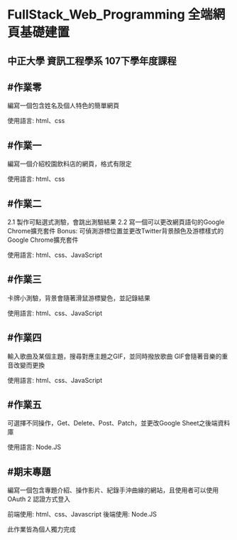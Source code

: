 FullStack_Web_Programming 全端網頁基礎建置
====================================
中正大學 資訊工程學系 107下學年度課程
---------------------------
#作業零
---------------------------

編寫一個包含姓名及個人特色的簡單網頁

使用語言: html、css

#作業一
---------------------------

編寫一個介紹校園飲料店的網頁，格式有限定

使用語言: html、css

#作業二
---------------------------

2.1 製作可點選式測驗，會跳出測驗結果
2.2 寫一個可以更改網頁語句的Google Chrome擴充套件
Bonus: 可偵測游標位置並更改Twitter背景顏色及游標樣式的Google Chrome擴充套件

使用語言: html、css、JavaScript

#作業三
---------------------------

卡牌小測驗，背景會隨著滑鼠游標變色，並記錄結果

使用語言: html、css、JavaScript

#作業四
---------------------------

輸入歌曲及某個主題，搜尋對應主題之GIF，並同時撥放歌曲
GIF會隨著音樂的重音改變而更換

使用語言: html、css、JavaScript

#作業五
---------------------------

可選擇不同操作，Get、Delete、Post、Patch，並更改Google Sheet之後端資料庫

使用語言: Node.JS

#期末專題
---------------------------

編寫一個包含專題介紹、操作影片、紀錄手沖曲線的網站，且使用者可以使用OAuth 2 認證方式登入

前端使用: html、css、Javascript
後端使用: Node.JS

此作業皆為個人獨力完成
